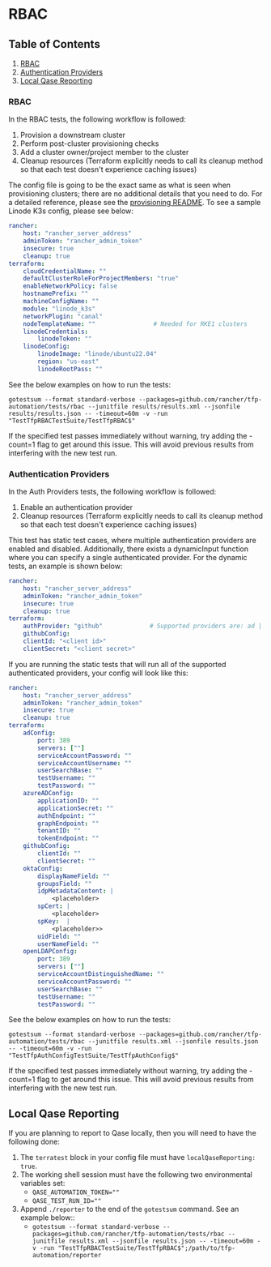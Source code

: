 # RBAC

## Table of Contents
1. [RBAC](#RBAC)
2. [Authentication Providers](#Authentication-Providers)
3. [Local Qase Reporting](#Local-Qase-Reporting)

### RBAC

In the RBAC tests, the following workflow is followed:

1. Provision a downstream cluster
2. Perform post-cluster provisioning checks
3. Add a cluster owner/project member to the cluster
4. Cleanup resources (Terraform explicitly needs to call its cleanup method so that each test doesn't experience caching issues)

The config file is going to be the exact same as what is seen when provisioning clusters; there are no additional details that you need to do. For a detailed reference, please see the [provisioning README](../provisioning/README.md). To see a sample Linode K3s config, please see below:

```yaml
rancher:
    host: "rancher_server_address"
    adminToken: "rancher_admin_token"
    insecure: true
    cleanup: true
terraform:
    cloudCredentialName: ""
    defaultClusterRoleForProjectMembers: "true"
    enableNetworkPolicy: false
    hostnamePrefix: ""
    machineConfigName: ""
    module: "linode_k3s"
    networkPlugin: "canal"
    nodeTemplateName: ""                # Needed for RKE1 clusters
    linodeCredentials:
        linodeToken: ""
    linodeConfig:
        linodeImage: "linode/ubuntu22.04"
        region: "us-east"
        linodeRootPass: ""
```

See the below examples on how to run the tests:

`gotestsum --format standard-verbose --packages=github.com/rancher/tfp-automation/tests/rbac --junitfile results/results.xml --jsonfile results/results.json -- -timeout=60m -v -run "TestTfpRBACTestSuite/TestTfpRBAC$"`

If the specified test passes immediately without warning, try adding the -count=1 flag to get around this issue. This will avoid previous results from interfering with the new test run.

### Authentication Providers

In the Auth Providers tests, the following workflow is followed:

1. Enable an authentication provider
2. Cleanup resources (Terraform explicitly needs to call its cleanup method so that each test doesn't experience caching issues)

This test has static test cases, where multiple authentication providers are enabled and disabled. Additionally, there exists a dynamicInput function where you can specify a single authenticated provider. For the dynamic tests, an example is shown below:

```yaml
rancher:
    host: "rancher_server_address"
    adminToken: "rancher_admin_token"
    insecure: true
    cleanup: true
terraform:
    authProvider: "github"             # Supported providers are: ad | azureAD | github | okta | openLDAP
    githubConfig:
    clientId: "<client id>"
    clientSecret: "<client secret>"
```

If you are running the static tests that will run all of the supported authenticated providers, your config will look like this:

```yaml
rancher:
    host: "rancher_server_address"
    adminToken: "rancher_admin_token"
    insecure: true
    cleanup: true
terraform:
    adConfig:
        port: 389
        servers: [""]
        serviceAccountPassword: ""
        serviceAccountUsername: ""
        userSearchBase: ""
        testUsername: ""
        testPassword: ""
    azureADConfig:
        applicationID: ""
        applicationSecret: ""
        authEndpoint: ""
        graphEndpoint: ""
        tenantID: ""
        tokenEndpoint: ""
    githubConfig:
        clientId: ""
        clientSecret: ""
    oktaConfig:
        displayNameField: ""
        groupsField: ""
        idpMetadataContent: |
            <placeholder>
        spCert: |
            <placeholder>
        spKey:  |
            <placeholder>>
        uidField: ""
        userNameField: ""
    openLDAPConfig:
        port: 389
        servers: [""]
        serviceAccountDistinguishedName: ""
        serviceAccountPassword: ""
        userSearchBase: ""
        testUsername: ""
        testPassword: ""
```

See the below examples on how to run the tests:

`gotestsum --format standard-verbose --packages=github.com/rancher/tfp-automation/tests/rbac --junitfile results.xml --jsonfile results.json -- -timeout=60m -v -run "TestTfpAuthConfigTestSuite/TestTfpAuthConfig$"`

If the specified test passes immediately without warning, try adding the -count=1 flag to get around this issue. This will avoid previous results from interfering with the new test run.

## Local Qase Reporting
If you are planning to report to Qase locally, then you will need to have the following done:
1. The `terratest` block in your config file must have `localQaseReporting: true`.
2. The working shell session must have the following two environmental variables set:
     - `QASE_AUTOMATION_TOKEN=""`
     - `QASE_TEST_RUN_ID=""`
3. Append `./reporter` to the end of the `gotestsum` command. See an example below::
     - `gotestsum --format standard-verbose --packages=github.com/rancher/tfp-automation/tests/rbac --junitfile results.xml --jsonfile results.json -- -timeout=60m -v -run "TestTfpRBACTestSuite/TestTfpRBAC$";/path/to/tfp-automation/reporter`